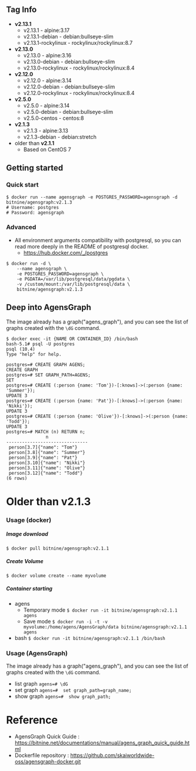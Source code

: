 ## Tag Info
* **v2.13.1**
  * v2.13.1 - alpine:3.17
  * v2.13.1-debian - debian:bullseye-slim
  * v2.13.1-rockylinux - rockylinux/rockylinux:8.7
* **v2.13.0**
  * v2.13.0 - alpine:3.16
  * v2.13.0-debian - debian:bullseye-slim
  * v2.13.0-rockylinux - rockylinux/rockylinux:8.4
* **v2.12.0**
  * v2.12.0 - alpine:3.14
  * v2.12.0-debian - debian:bullseye-slim
  * v2.12.0-rockylinux - rockylinux/rockylinux:8.4
* **v2.5.0**
  * v2.5.0 - alpine:3.14
  * v2.5.0-debian - debian:bullseye-slim
  * v2.5.0-centos - centos:8
* **v2.1.3**
  * v2.1.3 - alpine:3.13
  * v2.1.3-debian - debian:stretch
* older than **v2.1.1**
  * Based on CentOS 7

## Getting started

### Quick start

```shell
$ docker run --name agensgraph -e POSTGRES_PASSWORD=agensgraph -d bitnine/agensgraph:v2.1.3
# Username: postgres
# Password: agensgraph
```



### Advanced

- All environment arguments compatibility with postgresql, so you can read more deeply in the README of postgresql docker.
    - https://hub.docker.com/_/postgres

```shell
$ docker run -d \
    --name agensgraph \
    -e POSTGRES_PASSWORD=agensgraph \
    -e PGDATA=/var/lib/postgresql/data/pgdata \
    -v /custom/mount:/var/lib/postgresql/data \
    bitnine/agensgraph:v2.1.3
```



## Deep into AgensGraph

The image already has a graph("agens_graph"), and you can see the list of graphs created with the `\dG` command.

```shell
$ docker exec -it {NAME OR CONTAINER_ID} /bin/bash
bash-5.1# psql -U postgres
psql (10.4)
Type "help" for help.

postgres=# CREATE GRAPH AGENS;
CREATE GRAPH
postgres=# SET GRAPH_PATH=AGENS;
SET
postgres=# CREATE (:person {name: 'Tom'})-[:knows]->(:person {name: 'Summer'});
UPDATE 3
postgres=# CREATE (:person {name: 'Pat'})-[:knows]->(:person {name: 'Nikki'});
UPDATE 3
postgres=# CREATE (:person {name: 'Olive'})-[:knows]->(:person {name: 'Todd'});
UPDATE 3
postgres=# MATCH (n) RETURN n;
               n               
-------------------------------
 person[3.7]{"name": "Tom"}
 person[3.8]{"name": "Summer"}
 person[3.9]{"name": "Pat"}
 person[3.10]{"name": "Nikki"}
 person[3.11]{"name": "Olive"}
 person[3.12]{"name": "Todd"}
(6 rows)
```

# Older than v2.1.3
### Usage (docker)    

##### Image download

```
$ docker pull bitnine/agensgraph:v2.1.1
```



##### Create Volume

```
$ docker volume create --name myvolume
```

##### Container starting

- agens
  -  Temporary mode
    ```$ docker run -it bitnine/agensgraph:v2.1.1 agens```
  - Save mode
    ```$ docker run -i -t -v myvolume:/home/agens/AgensGraph/data bitnine/agensgraph:v2.1.1 agens```
- bash 
  ```$ docker run -it bitnine/agensgraph:v2.1.1 /bin/bash```



### Usage (AgensGraph)     

The image already has a graph("agens_graph"), and you can see the list of graphs created with the `\dG` command.
* list graph
```agens=# \dG```
* set graph
```agens=#  set graph_path=graph_name;```
* show graph
```agens=#  show graph_path;```



# Reference
* AgensGraph Quick Guide : https://bitnine.net/documentations/manual/agens_graph_quick_guide.html
* Dockerfile repository : https://github.com/skaiworldwide-oss/agensgraph-docker.git

